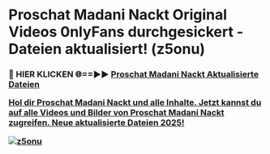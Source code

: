 # Proschat Madani Nackt Original Videos 0nlyFans durchgesickert - Dateien aktualisiert! (z5onu)

<h3>🔴 HIER KLICKEN 🌐==►► <a href="https://tinyurl.com/h6vf6nb8" rel="nofollow">Proschat Madani Nackt Aktualisierte Dateien

Hol dir Proschat Madani Nackt und alle Inhalte. Jetzt kannst du auf alle Videos und Bilder von Proschat Madani Nackt zugreifen. Neue aktualisierte Dateien 2025!

[![z5onu](https://i.imgur.com/sD4kR3V.gif)](https://tinyurl.com/h6vf6nb8)
